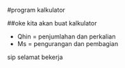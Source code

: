 #program kalkulator

##oke kita akan buat kalkulator
- Qhin = penjumlahan dan perkalian
- Ms = pengurangan dan pembagian

sip selamat bekerja

